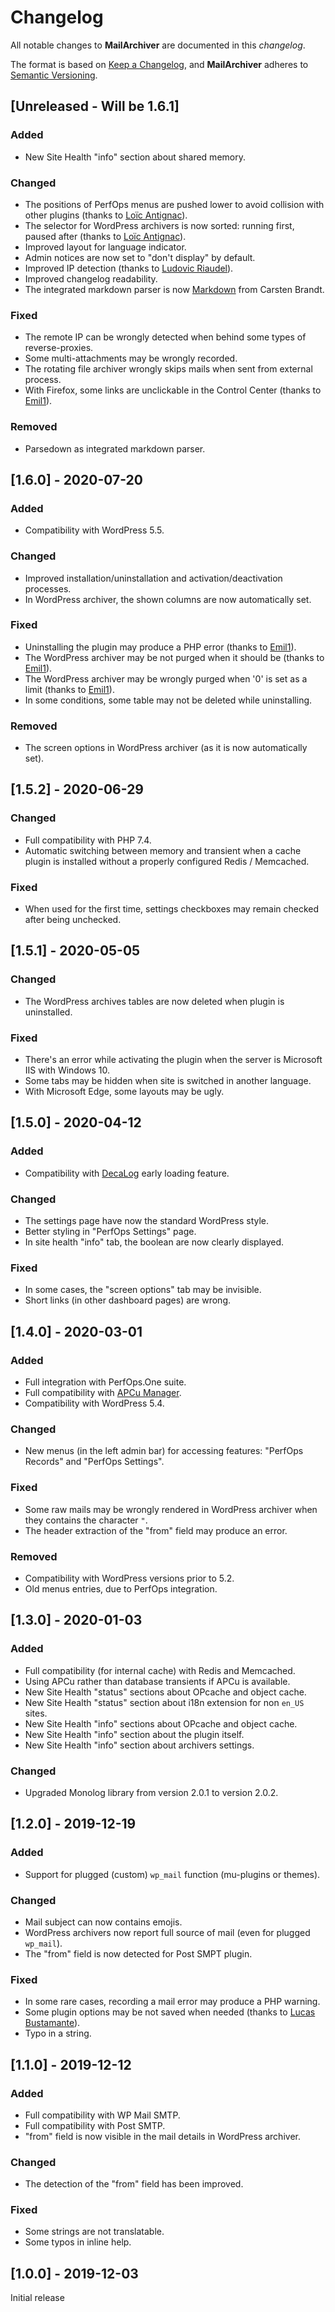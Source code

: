 # Changelog
All notable changes to **MailArchiver** are documented in this *changelog*.

The format is based on [Keep a Changelog](https://keepachangelog.com/en/1.0.0/), and **MailArchiver** adheres to [Semantic Versioning](https://semver.org/spec/v2.0.0.html).

## [Unreleased - Will be 1.6.1]

### Added
- New Site Health "info" section about shared memory.

### Changed
- The positions of PerfOps menus are pushed lower to avoid collision with other plugins (thanks to [Loïc Antignac](https://github.com/webaxones)).
- The selector for WordPress archivers is now sorted: running first, paused after (thanks to [Loïc Antignac](https://github.com/webaxones)).
- Improved layout for language indicator.
- Admin notices are now set to "don't display" by default.
- Improved IP detection  (thanks to [Ludovic Riaudel](https://github.com/lriaudel)).
- Improved changelog readability.
- The integrated markdown parser is now [Markdown](https://github.com/cebe/markdown) from Carsten Brandt.

### Fixed
- The remote IP can be wrongly detected when behind some types of reverse-proxies.
- Some multi-attachments may be wrongly recorded.
- The rotating file archiver wrongly skips mails when sent from external process.
- With Firefox, some links are unclickable in the Control Center (thanks to [Emil1](https://wordpress.org/support/users/milouze/)).

### Removed
- Parsedown as integrated markdown parser.

## [1.6.0] - 2020-07-20

### Added
- Compatibility with WordPress 5.5.

### Changed
- Improved installation/uninstallation and activation/deactivation processes.
- In WordPress archiver, the shown columns are now automatically set.

### Fixed
- Uninstalling the plugin may produce a PHP error (thanks to [Emil1](https://wordpress.org/support/users/milouze/)).
- The WordPress archiver may be not purged when it should be (thanks to [Emil1](https://wordpress.org/support/users/milouze/)).
- The WordPress archiver may be wrongly purged when '0' is set as a limit (thanks to [Emil1](https://wordpress.org/support/users/milouze/)).
- In some conditions, some table may not be deleted while uninstalling.

### Removed
- The screen options in WordPress archiver (as it is now automatically set).

## [1.5.2] - 2020-06-29

### Changed
- Full compatibility with PHP 7.4.
- Automatic switching between memory and transient when a cache plugin is installed without a properly configured Redis / Memcached.

### Fixed
- When used for the first time, settings checkboxes may remain checked after being unchecked.

## [1.5.1] - 2020-05-05

### Changed
- The WordPress archives tables are now deleted when plugin is uninstalled.

### Fixed
- There's an error while activating the plugin when the server is Microsoft IIS with Windows 10.
- Some tabs may be hidden when site is switched in another language.
- With Microsoft Edge, some layouts may be ugly.

## [1.5.0] - 2020-04-12

### Added
- Compatibility with [DecaLog](https://wordpress.org/plugins/decalog/) early loading feature.

### Changed
- The settings page have now the standard WordPress style.
- Better styling in "PerfOps Settings" page.
- In site health "info" tab, the boolean are now clearly displayed.

### Fixed
- In some cases, the "screen options" tab may be invisible.
- Short links (in other dashboard pages) are wrong. 

## [1.4.0] - 2020-03-01

### Added
- Full integration with PerfOps.One suite.
- Full compatibility with [APCu Manager](https://wordpress.org/plugins/apcu-manager/).
- Compatibility with WordPress 5.4.

### Changed
- New menus (in the left admin bar) for accessing features: "PerfOps Records" and "PerfOps Settings".

### Fixed
- Some raw mails may be wrongly rendered in WordPress archiver when they contains the character `"`.
- The header extraction of the "from" field may produce an error.

### Removed
- Compatibility with WordPress versions prior to 5.2.
- Old menus entries, due to PerfOps integration.

## [1.3.0] - 2020-01-03

### Added
- Full compatibility (for internal cache) with Redis and Memcached.
- Using APCu rather than database transients if APCu is available.
- New Site Health "status" sections about OPcache and object cache. 
- New Site Health "status" section about i18n extension for non `en_US` sites.
- New Site Health "info" sections about OPcache and object cache.
- New Site Health "info" section about the plugin itself.
- New Site Health "info" section about archivers settings. 

### Changed
- Upgraded Monolog library from version 2.0.1 to version 2.0.2.

## [1.2.0] - 2019-12-19

### Added
- Support for plugged (custom) `wp_mail` function (mu-plugins or themes).

### Changed
- Mail subject can now contains emojis.
- WordPress archivers now report full source of mail (even for plugged `wp_mail`).
- The "from" field is now detected for Post SMPT plugin.

### Fixed
- In some rare cases, recording a mail error may produce a PHP warning.
- Some plugin options may be not saved when needed (thanks to [Lucas Bustamante](https://github.com/Luc45)).
- Typo in a string.

## [1.1.0] - 2019-12-12

### Added
- Full compatibility with WP Mail SMTP.
- Full compatibility with Post SMTP.
- "from" field is now visible in the mail details in WordPress archiver.

### Changed
- The detection of the "from" field has been improved.

### Fixed
- Some strings are not translatable.
- Some typos in inline help. 

## [1.0.0] - 2019-12-03

Initial release
